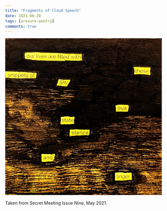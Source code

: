 ```yaml
---
title: "Fragments of Cloud Speech"
date: 2021-06-28
tags: [erasure-poetry]
comments: true
---
```


<img src="/assets/images/articles/2021/excerpts.jpeg" alt="erasure poem: our lives are filled with/these snippets of sky/ that state silence/ and linger" title="Put this on an inspirational wall quote, I dare you" class="responsive"><br>

Taken from Secret Meeting Issue Nine, May 2021.
